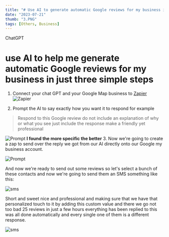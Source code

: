 ```yaml
---
title: "# Use AI to generate automatic Google reviews for my business in just three simple steps"
date: "2023-07-21"
thumb: "3.PNG"
tags: [Others, Business]
---
```


ChatGPT
# use AI to help me generate automatic Google reviews for my business in just three simple steps 

1. Connect your chat GPT and your Google Map business to [Zapier](https://zapier.com/apps/google-my-business/integrations/chatgpt) 
![Zapier](/assets/img/1.PNG)

2. Prompt the AI to say exactly how you want it to respond for example 
> Respond to this Google review do not include an explanation of why or what you see just include the response make a friendly yet professional 

![Prompt](/assets/img/2.PNG)
**I found the more specific the better**
3. Now we're going to create a zap to send over the reply we got from our AI directly onto our Google my business account.

![Prompt](/assets/img/2.PNG)

And now we're ready to send out some reviews so let's select a bunch of these contacts and now we're going to send them an SMS something like this:

![sms](/assets/img/sms.PNG)

Short and sweet nice and professional and making sure that we have that personalized touch to it by adding this custom value and there we go not too bad 25 reviews in just a few hours everything has been replied to this was all done automatically and every single one of them is a different response.

![sms](/assets/img/review.PNG)